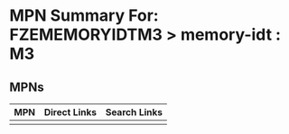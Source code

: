 



# MPN Summary For: FZEMEMORYIDTM3 > memory-idt : M3

## MPNs
  

|MPN|Direct Links|Search Links|
| :--- | :--- | :--- |
||||
